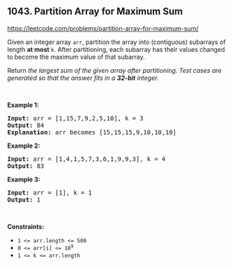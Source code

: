 ## 1043. Partition Array for Maximum Sum

<https://leetcode.com/problems/partition-array-for-maximum-sum/>

<div class="px-5 pt-4"><div class="flex"></div><div class="xFUwe" data-track-load="description_content"><p>Given an integer array <code>arr</code>, partition the array into (contiguous) subarrays of length <strong>at most</strong> <code>k</code>. After partitioning, each subarray has their values changed to become the maximum value of that subarray.</p>

<p>Return <em>the largest sum of the given array after partitioning. Test cases are generated so that the answer fits in a <strong>32-bit</strong> integer.</em></p>

<p>&nbsp;</p>
<p><strong class="example">Example 1:</strong></p>

<pre><strong>Input:</strong> arr = [1,15,7,9,2,5,10], k = 3
<strong>Output:</strong> 84
<strong>Explanation:</strong> arr becomes [15,15,15,9,10,10,10]
</pre>

<p><strong class="example">Example 2:</strong></p>

<pre><strong>Input:</strong> arr = [1,4,1,5,7,3,6,1,9,9,3], k = 4
<strong>Output:</strong> 83
</pre>

<p><strong class="example">Example 3:</strong></p>

<pre><strong>Input:</strong> arr = [1], k = 1
<strong>Output:</strong> 1
</pre>

<p>&nbsp;</p>
<p><strong>Constraints:</strong></p>

<ul>
 <li><code>1 &lt;= arr.length &lt;= 500</code></li>
 <li><code>0 &lt;= arr[i] &lt;= 10<sup>9</sup></code></li>
 <li><code>1 &lt;= k &lt;= arr.length</code></li>
</ul>
</div></div>
